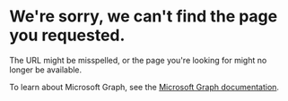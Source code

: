 ﻿# We're sorry, we can't find the page you requested.

The URL might be misspelled, or the page you're looking for might no longer be available.

To learn about Microsoft Graph, see the [Microsoft Graph documentation](https://developer.microsoft.com/graph/docs/concepts/overview).
